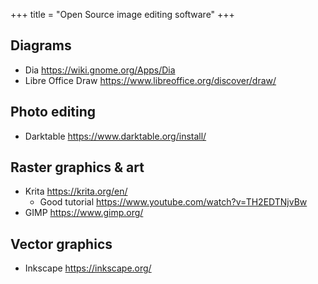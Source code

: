 +++
title = "Open Source image editing software"
+++


## Diagrams
- Dia https://wiki.gnome.org/Apps/Dia
- Libre Office Draw https://www.libreoffice.org/discover/draw/

## Photo editing
- Darktable https://www.darktable.org/install/

## Raster graphics & art
- Krita https://krita.org/en/
	- Good tutorial https://www.youtube.com/watch?v=TH2EDTNjvBw
- GIMP https://www.gimp.org/

## Vector graphics
- Inkscape https://inkscape.org/